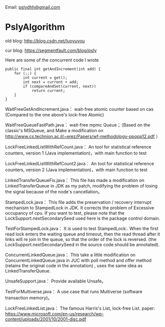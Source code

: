 Email: pslydhh@gmail.com

# PslyAlgorithm
old blog: http://blog.csdn.net/luoyuyou

cur blog: https://segmentfault.com/blog/psly

Here are some of the concurrent code I wrote

    public final int getAndIncrement(int add) {
        for (;;) {
            int current = get();
            int next = current + add;
            if (compareAndSet(current, next))
                return current;
        }
    }
WaitFreeGetAndIncrement.java： wait-free atomic counter based on cas (Compared to the one above's lock-free Atomic)

WaitFreeQueueFastPath.java： wait-free mpmc Queue；（Based on the classic's MSQueue, and Make a modification on http://www.cs.technion.ac.il/~erez/Papers/wf-methodology-ppopp12.pdf ）

LockFreeLinkedListWithRefCount.java： An tool for statistical reference counters, version 1 (Java implementation)，with main function to test

LockFreeLinkedListWithRefCount2.java： An tool for statistical reference counters, version 2 (Java implementation)，with main function to test

LinkedTransferQueueFix.java： This file has made a modification on LinkedTransferQueue in JDK as my patch, modifying the problem of losing the signal because of the node's cancellation。

StampedLock.java： This file adds the preservation / recovery interrupt mechanism to StampedLock in JDK. It corrects the problem of Excessive occupancy of cpu. If you want to test, please note that the LockSupport.nextSecondarySeed used here is the package control domain.

TestForStampedLock.java： It is used to test StampedLock:. When the first read lock enters the waiting queue and timeout, then the read thread after it links will re join in the queue, so that the order of the lock is reversed. (the LockSupport.nextSecondarySeed in the source code should be annotated).

ConcurrentLinkedQueue.java： This take a little modification on ConcurrentLinkedQueue.java in JUC with poll method and offer method (retains the original code in the annotation) , uses the same idea as LinkedTransferQueue.

UnsafeSupport.java： Provide available Unsafe。

TestForMultiverse.java： A use case that runs Multiverse (software transaction memory)。

LockFreeLinkedList.java： The famous Harris's List, lock-free List. paper: https://www.microsoft.com/en-us/research/wp-content/uploads/2001/10/2001-disc.pdf

